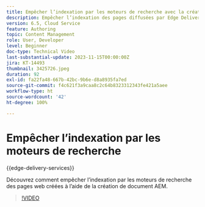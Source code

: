 ```yaml
---
title: Empêcher l’indexation par les moteurs de recherche avec la création de documents AEM
description: Empêcher l’indexation des pages diffusées par Edge Delivery Services par les moteurs de recherche.
version: 6.5, Cloud Service
feature: Authoring
topic: Content Management
role: User, Developer
level: Beginner
doc-type: Technical Video
last-substantial-update: 2023-11-15T00:00:00Z
jira: KT-14493
thumbnail: 3425726.jpeg
duration: 92
exl-id: fa22fa48-667b-42bc-9b6e-d8a8935fa7ed
source-git-commit: f4c621f3a9caa8c2c64b8323312343fe421a5aee
workflow-type: ht
source-wordcount: '42'
ht-degree: 100%

---
```


# Empêcher l’indexation par les moteurs de recherche

{{edge-delivery-services}}

Découvrez comment empêcher l’indexation par les moteurs de recherche des pages web créées à l’aide de la création de document AEM.

>[!VIDEO](https://video.tv.adobe.com/v/3425726/?learn=on)
